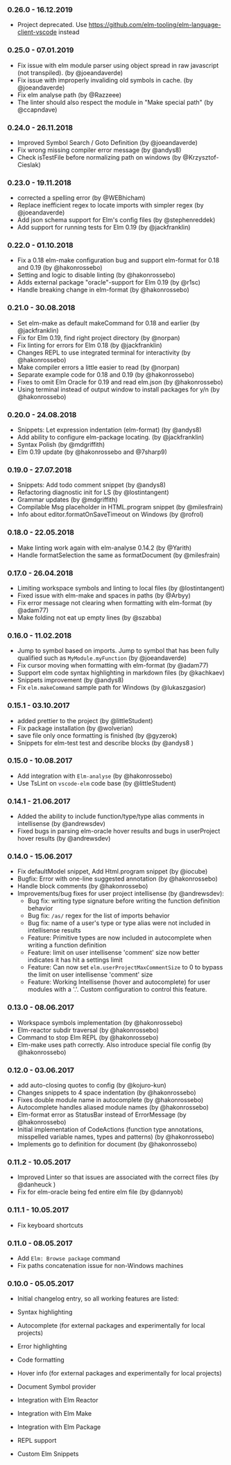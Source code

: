 ### 0.26.0 - 16.12.2019

* Project deprecated. Use https://github.com/elm-tooling/elm-language-client-vscode instead

### 0.25.0 - 07.01.2019
* Fix issue with elm module parser using object spread in raw javascript (not transpiled). (by @joeandaverde)
* Fix issue with improperly invaliding old symbols in cache. (by @joeandaverde)
* Fix elm analyse path (by @Razzeee)
* The linter should also respect the module in "Make special path" (by @ccapndave)

### 0.24.0 - 26.11.2018
* Improved Symbol Search / Goto Definition (by @joeandaverde)
* Fix wrong missing compiler error message (by @andys8)
* Check isTestFile before normalizing path on windows (by @Krzysztof-Cieslak)

### 0.23.0 - 19.11.2018
* corrected a spelling error (by @WEBhicham)
* Replace inefficient regex to locate imports with simpler regex (by @joeandaverde)
* Add json schema support for Elm's config files (by @stephenreddek)
* Add support for running tests for Elm 0.19 (by @jackfranklin)

### 0.22.0 - 01.10.2018
* Fix a 0.18 elm-make configuration bug and support elm-format for 0.18 and 0.19 (by @hakonrossebo)
* Setting and logic to disable linting (by @hakonrossebo)
* Adds external package "oracle"-support for Elm 0.19 (by @r1sc)
* Handle breaking change in elm-format (by @hakonrossebo)

### 0.21.0 - 30.08.2018
* Set elm-make as default makeCommand for 0.18 and earlier (by @jackfranklin)
* Fix for Elm 0.19, find right project directory (by @norpan)
* Fix linting for errors for Elm 0.18 (by @jackfranklin)
* Changes REPL to use integrated terminal for interactivity (by @hakonrossebo)
* Make compiler errors a little easier to read (by @norpan)
* Separate example code for 0.18 and 0.19 (by @hakonrossebo)
* Fixes to omit Elm Oracle for 0.19 and read elm.json (by @hakonrossebo)
* Using terminal instead of output window to install packages for y/n (by @hakonrossebo)

### 0.20.0 - 24.08.2018
* Snippets: Let expression indentation (elm-format) (by @andys8)
* Add ability to configure elm-package locating. (by @jackfranklin)
* Syntax Polish (by @mdgriffith)
* Elm 0.19 update (by @hakonrossebo and @7sharp9)

### 0.19.0 - 27.07.2018
* Snippets: Add todo comment snippet (by @andys8)
* Refactoring diagnostic init for LS (by @lostintangent)
* Grammar updates (by @mdgriffith)
* Compilable Msg placeholder in HTML.program snippet (by @milesfrain)
* Info about editor.formatOnSaveTimeout on Windows (by @rofrol)

### 0.18.0 - 22.05.2018
* Make linting work again with elm-analyse 0.14.2 (by @Yarith)
* Handle formatSelection the same as formatDocument (by @milesfrain)

### 0.17.0 - 26.04.2018
* Limiting workspace symbols and linting to local files (by @lostintangent)
* Fixed issue with elm-make and spaces in paths (by @Arbyy)
* Fix error message not clearing when formatting with elm-format (by @adam77)
* Make folding not eat up empty lines (by @szabba)

### 0.16.0 - 11.02.2018
*  Jump to symbol based on imports. Jump to symbol that has been fully qualified such as `MyModule.myFunction` (by @joeandaverde)
* Fix cursor moving when formatting with elm-format (by @adam77)
* Support elm code syntax highlighting in markdown files (by @kachkaev)
* Snippets improvement (by @andys8)
* Fix `elm.makeCommand` sample path for Windows (by @lukaszgasior)

### 0.15.1 - 03.10.2017
* added prettier to the project (by @littleStudent)
* Fix package installation  (by @wolverian)
* save file only once formatting is finished (by @gyzerok)
* Snippets for elm-test test and describe blocks (by @andys8 )

### 0.15.0 - 10.08.2017
* Add integration with `Elm-analyse` (by @hakonrossebo)
* Use TsLint on `vscode-elm` code base (by @littleStudent)

### 0.14.1 - 21.06.2017
* Added the ability to include function/type/type alias comments in intellisense (by @andrewsdev)
* Fixed bugs in parsing elm-oracle hover results and bugs in userProject hover results (by @andrewsdev)

### 0.14.0 - 15.06.2017
* Fix defaultModel snippet, Add Html.program snippet (by @iocube)
* Bugfix: Error with one-line suggested annotation (by @hakonrossebo)
* Handle block comments (by @hakonrossebo)
* Improvements/bug fixes for user project intellisense (by @andrewsdev):
  - Bug fix: writing type signature before writing the function definition behavior
  - Bug fix: `/as/` regex for the list of imports behavior
  - Bug fix: name of a user's type or type alias were not included in intellisense results
  - Feature: Primitive types are now included in autocomplete when writing a function definition
  - Feature: limit on user intellisense 'comment' size now better indicates it has hit a settings limit
  - Feature: Can now set `elm.userProjectMaxCommentSize` to 0 to bypass the limit on user intellisense 'comment' size
  - Feature: Working Intellisense (hover and autocomplete) for user modules with a '.'. Custom configuration to control this feature.

### 0.13.0 - 08.06.2017
* Workspace symbols implementation (by @hakonrossebo)
* Elm-reactor subdir traversal (by @hakonrossebo)
* Command to stop Elm REPL (by @hakonrossebo)
* Elm-make uses path correctly. Also introduce special file config (by @hakonrossebo)

### 0.12.0 - 03.06.2017
* add auto-closing quotes to config (by @kojuro-kun)
* Changes snippets to 4 space indentation (by @hakonrossebo)
* Fixes double module name in autocomplete (by @hakonrossebo)
* Autocomplete handles aliased module names (by @hakonrossebo)
* Elm-format error as StatusBar instead of ErrorMessage (by @hakonrossebo)
* Initial implementation of CodeActions (function type annotations, misspelled variable names, types and patterns) (by @hakonrossebo)
* Implements go to definition for document (by @hakonrossebo)

### 0.11.2 - 10.05.2017
* Improved Linter so that issues are associated with the correct files (by @danheuck )
* Fix for elm-oracle being fed entire elm file (by @dannyob)

### 0.11.1 - 10.05.2017
* Fix keyboard shortcuts

### 0.11.0 - 08.05.2017
* Add `Elm: Browse package` command
* Fix paths concatenation issue for non-Windows machines

### 0.10.0 - 05.05.2017

* Initial changelog entry, so all working features are listed:

* Syntax highlighting
* Autocomplete (for external packages and experimentally for local projects)
* Error highlighting
* Code formatting
* Hover info (for external packages and experimentally for local projects)
* Document Symbol provider
* Integration with Elm Reactor
* Integration with Elm Make
* Integration with Elm Package
* REPL support
* Custom Elm Snippets

